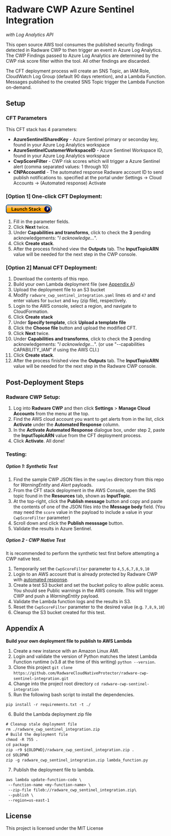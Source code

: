 # Radware CWP Azure Sentinel Integration
*with Log Analytics API*

This open source AWS tool consumes the published security findings detected in Radware CWP to then trigger an event in Azure Log Analytics. The CWP Findings passed to Azure Log Analytics are determined by the CWP risk score filter within the tool. 
All other findings are discarded. 

The CFT deployment process will create an SNS Topic, an IAM Role, CloudWatch Log Group (default 90 days retention), and a Lambda Function. Messages published to the created SNS Topic trigger the Lambda Function on-demand.

## Setup

### CFT Parameters
This CFT stack has 4 parameters:

- **AzureSentinelSharedKey** -  Azure Sentinel primary or seconday key, found in your Azure Log Analytics workspace
- **AzureSentinelCustomerWorkspaceID** - Azure Sentinel Workspace ID, found in your Azure Log Analytics workspace
- **CwpScoreFilter** - CWP risk scores which will trigger a Azure Sentinel alert (comma separated values: 1 through 10)
- **CNPAccountId** - The automated response Radware account ID to send publish notifications to. specified at the portal under Settings -> Cloud Accounts -> (Automated response) Activate

### [Option 1] One-click CFT Deployment:
[<img src="docs/pictures/cloudformation-launch-stack.png">](https://console.aws.amazon.com/cloudformation/home?#/stacks/new?stackName=RadwareCWP-AzureSentinel-Integration&templateURL=https://cnp-public-us-east-1.s3.amazonaws.com/Azure-Sentinel-integration/radware_cwp_sentinel_integration.yaml)

1. Fill in the parameter fields. 
1. Click **Next** twice.
1. Under **Capabilities and transforms**, click to check the **3** pending acknowledgements: "_I acknowledge..._".
1. Click **Create stack**.
1. After the process finished view the **Outputs** tab. The **InputTopicARN** value will be needed for the next step in the CWP console.

### [Option 2] Manual CFT Deployment:
1. Download the contents of this repo.
1. Build your own Lambda deployment file (see [Appendix A](#appendix-A))
1. Upload the deployment file to an S3 bucket 
1. Modify `radware_cwp_sentinel_integration.yaml` lines `45` and `47` and enter values for `bucket` and `key` (zip file), respectively. 
1. Login to the AWS console, select a region, and navigate to CloudFormation. 
1. Click **Create stack**
1. Under **Specify template**, click **Upload a template file**
1. Click the **Choose file** button and upload the modified CFT.
1. Click **Next** twice.
1. Under **Capabilities and transforms**, click to check the **3** pending acknowledgements: "_I acknowledge..._". (or use "--capabilities CAPABILITY_IAM" if using the AWS CLI.)
1. Click **Create stack**.
1. After the process finished view the **Outputs** tab. The **InputTopicARN** value will be needed for the next step in the Radware CWP console.

## Post-Deployment Steps

### Radware CWP Setup:
1. Log into **Radware CWP** and then click **Settings** > **Manage Cloud Accounts** from the menu at the top. 
1. Find the AWS cloud account you want to get alerts from in the list, click **Activate** under the **Automated Response** column.
1. In the **Activate Automated Response** dialogue box, under step 2, paste the **InputTopicARN** value from the CFT deployment process. 
1. Click **Activate**.
All done!

### Testing:
##### Option 1: Synthetic Test
1. Find the sample CWP JSON files in the `samples` directory from this repo for *WarningEntity* and *Alert* payloads.
1. From the CFT stack deployment in the AWS Console, open the SNS topic found in the **Resources** tab, shown as **InputTopic**.
1. At the top-right, click the **Publish message** button and copy and paste the contents of one of the JSON files into the **Message body** field. (You may need the ``score`` value in the payload to include a value in your `CwpScoreFilter` parameter)
1. Scroll down and click the **Publish messsage** button. 
1. Validate the results in Azure Sentinel.

##### Option 2 - CWP Native Test
It is recommended to perform the synthetic test first before attempting a CWP native test.
1. Temporarily set the `CwpScoreFilter` parameter to `4,5,6,7,8,9,10`
1. Login to an AWS account that is already protected by Radware CWP with [automated response](#radware-cwp-setup).
1. Create a test S3 bucket and set the bucket policy to allow public acess. You should see Public warnings in the AWS console. This will trigger CWP and push a *WarningEntity* payload.
1. Validate the Lambda function logs and the results in S3.
1. Reset the `CwpScoreFilter` parameter to the desired value (e.g. `7,8,9,10`)
1. Cleanup the S3 bucket created for this test.

## Appendix A
**Build your own deployment file to publish to AWS Lambda**
1. Create a new instance with an Amazon Linux AMI. 
2. Login and validate the version of Python matches the latest Lambda Function runtime (v3.8 at the time of this writing) `python --version`.
3. Clone this project `git clone https://github.com/RadwareCloudNativeProtector/radware-cwp-sentinel-integration.git`
4. Change into the project root directory `cd radware-cwp-sentinel-integration`
5. Run the following bash script to install the dependencies.
```
pip install -r requirements.txt -t ./
```
6. Build the Lambda deployment zip file
```
# Cleanup stale deployment file
rm ./radware_cwp_sentinel_integration.zip
# Build the deployment file
chmod -R 755 .
cd package
zip -r9 ${OLDPWD}/radware_cwp_sentinel_integration.zip .
cd $OLDPWD
zip -g radware_cwp_sentinel_integration.zip lambda_function.py
```
7. Publish the deployment file to lambda.
```
aws lambda update-function-code \
 --function-name <my-function-name> \
 --zip-file fileb://radware_cwp_sentinel_integration.zip\
 --publish \
 --region=us-east-1
```

## License
This project is licensed under the MIT License
